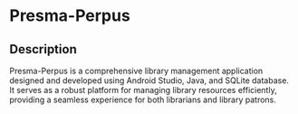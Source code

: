 # Presma-Perpus

## Description

Presma-Perpus is a comprehensive library management application designed and developed using Android Studio, Java, and SQLite database. It serves as a robust platform for managing library resources efficiently, providing a seamless experience for both librarians and library patrons.
